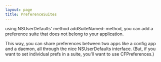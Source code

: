 ```yaml
---
layout: page
title: PreferenceSuites
---
```


using NSUserDefaults' method addSuiteNamed: method, you can add a preference suite that does not belong to your application.

This way, you can share preferences between two apps like a config app and a daemon, all through the nice NSUserDefaults interface. (But, if you want to set individual prefs in a suite, you'll want to use CFPreferences.)

